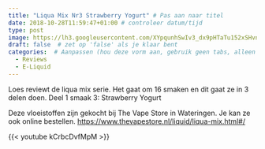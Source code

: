 ```yaml
---
title: "Liqua Mix Nr3 Strawberry Yogurt" # Pas aan naar titel
date: 2018-10-28T11:59:47+01:00 # controleer datum/tijd
type: post
image: https://lh3.googleusercontent.com/XYpqunhSwIv3_dx9pHTaTu152xSHvnBXhSAxtnXpYKm1x9KcBZJmJYX_mDSN9He888hwRDep5hnhjkTYdgEXsjnnyKLpG6xBDRockyZJ5NnMSHAM3EQq6MEYK21_Gy8zJXZfSjzseUdqVUMSyw6PWfIOrLcxj9RMs5B3iHia9q3z-INHsE1Ul4FplS-ceBrx9eBr6jgFdPHlDpPZzkT_xg5UPGsienqtqRl-bJNFWEzV0fmtAIg5YTgsGiwA5mIOqKd6RSBO_DVoB-uWreioS5TdBXI8IcbhUCIsJBEJEZFsI5u1wmqSbA_NtJsNvPZRLMv-41k2_WTeBP7NRnpXI-JOFwyK_ZAUXyIIhyZXxToxCDqNaTBQe_R7S5JucDa8_KplAVbePQwqRL72VoMwJP5h61xpbCuPg26Kh4bxKTcdETIdMcinYOlofI40-th68xkMkafJEGf4sjqScKSWE6xH7p7pxbx7O0lLogqll0VL7Z1VLxW-tt82Sb1M1jhmaZWFIPnCt-nleEBMQDU7RK5yPCOClTJani9YZyNygGaRfxGIYfidgbydGGugJ0dNrhKPQaRGc6IrEQCSWNJgtnO2sC2WC5KuRg_63WQm5dixQWeUHKgIvOTB3mEnVjB53t6Pn6uFM4sY8S_Mweds7a00VIa48OTPJdAyXtWe-XX4CL-zTTYiADot8YPMChUEUR1-J35vasuD4bhWnII=w960-h540-no
draft: false  # zet op 'false' als je klaar bent
categories:  # Aanpassen (hou deze vorm aan, gebruik geen tabs, alleen spaties)
  - Reviews
  - E-Liquid
---
```


Loes reviewt de liqua mix serie. Het gaat om 16 smaken en dit gaat ze in 3 delen doen. 
Deel 1 smaak 3: Strawberry Yogurt

Deze vloeistoffen zijn gekocht bij The Vape Store in Wateringen. Je kan ze ook online bestellen.
https://www.thevapestore.nl/liquid/liqua-mix.html#/

{{< youtube kCrbcDvfMpM >}}
